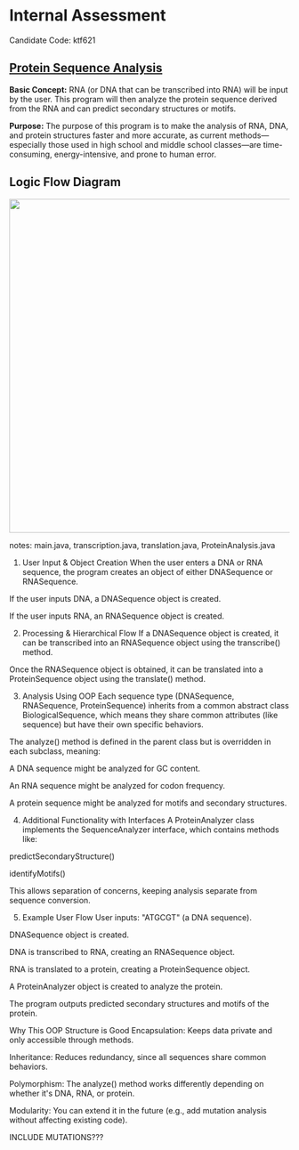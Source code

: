 # Internal Assessment
Candidate Code: ktf621

## <ins>Protein Sequence Analysis<ins>

**Basic Concept:** RNA (or DNA that can be transcribed into RNA) will be input by the user. This program will then analyze the protein sequence derived from the RNA and can predict secondary structures or motifs.

**Purpose:** The purpose of this program is to make the analysis of RNA, DNA, and protein structures faster and more accurate, as current methods—especially those used in high school and middle school classes—are time-consuming, energy-intensive, and prone to human error.

## Logic Flow Diagram

<img src="https://github.com/eebic/InternalAssessment/blob/main/img/IA_Logic_Flow_Diagram.png?raw=true" width="600" />

notes: main.java, transcription.java, translation.java, ProteinAnalysis.java


1. User Input & Object Creation
When the user enters a DNA or RNA sequence, the program creates an object of either DNASequence or RNASequence.

If the user inputs DNA, a DNASequence object is created.

If the user inputs RNA, an RNASequence object is created.

2. Processing & Hierarchical Flow
If a DNASequence object is created, it can be transcribed into an RNASequence object using the transcribe() method.

Once the RNASequence object is obtained, it can be translated into a ProteinSequence object using the translate() method.

3. Analysis Using OOP
Each sequence type (DNASequence, RNASequence, ProteinSequence) inherits from a common abstract class BiologicalSequence, which means they share common attributes (like sequence) but have their own specific behaviors.

The analyze() method is defined in the parent class but is overridden in each subclass, meaning:

A DNA sequence might be analyzed for GC content.

An RNA sequence might be analyzed for codon frequency.

A protein sequence might be analyzed for motifs and secondary structures.

4. Additional Functionality with Interfaces
A ProteinAnalyzer class implements the SequenceAnalyzer interface, which contains methods like:

predictSecondaryStructure()

identifyMotifs()

This allows separation of concerns, keeping analysis separate from sequence conversion.

5. Example User Flow
User inputs: "ATGCGT" (a DNA sequence).

DNASequence object is created.

DNA is transcribed to RNA, creating an RNASequence object.

RNA is translated to a protein, creating a ProteinSequence object.

A ProteinAnalyzer object is created to analyze the protein.

The program outputs predicted secondary structures and motifs of the protein.

Why This OOP Structure is Good
Encapsulation: Keeps data private and only accessible through methods.

Inheritance: Reduces redundancy, since all sequences share common behaviors.

Polymorphism: The analyze() method works differently depending on whether it's DNA, RNA, or protein.

Modularity: You can extend it in the future (e.g., add mutation analysis without affecting existing code).

INCLUDE MUTATIONS???
